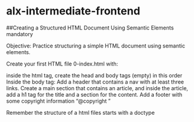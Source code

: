 # alx-intermediate-frontend

##Creating a Structured HTML Document Using Semantic Elements
mandatory

Objective: Practice structuring a simple HTML document using semantic elements.

Create your first HTML file 0-index.html with:

inside the html tag, create the head and body tags (empty) in this order
Inside the body tag:
Add a header that contains a nav with at least three links.
Create a main section that contains an article, and inside the article, add a h1 tag for the title and a section for the content.
Add a footer with some copyright information “@copyright ”

Remember the structure of a html files starts with a doctype
